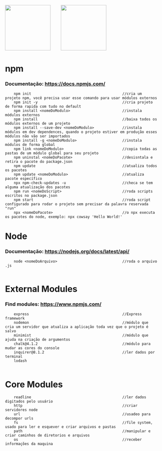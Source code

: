 <div space>
    <img src="https://cdn.jsdelivr.net/gh/devicons/devicon@latest/icons/nodejs/nodejs-original-wordmark.svg" width="150" height="150" /> 
    ㅤㅤ
    <img src="https://cdn.jsdelivr.net/gh/devicons/devicon@latest/icons/npm/npm-original-wordmark.svg" width="150" height="150" /> 
</div>


# npm
### Documentação: https://docs.npmjs.com/ 
```
    npm init                                          //cria um projeto npm, você precisa usar esse comando para usar módulos externos
    npm init -y                                       //cria projeto de forma rapida com tudo no default
    npm install <nomeDoModulo>                        //instala módulos externos
    npm install                                       //baixa todos os módulos externos de um projeto
    npm install --save-dev <nomeDoModulo>             //instala módulos em dev dependences, quando o projeto estiver em produção esses módulos não vão ser importados
    npm install -g <nomeDoModulo>                     //instala módulos de forma global
    npm link <nomeDoModulo>                           //copia todas as pastas de um módulo global para seu projeto
    npm uninstal <nomeDoPacote>                       //desisntala e retira o pacote do package.json
    npm update                                        //atualiza todos os pacotes
    npm update <nomeDoModulo>                         //atualiza pacote específico
    npx npm-check-updates -u                          //checa se tem alguma atualização dos pacotes
    npm run <nomeDoScript>                            //roda scripts escritos no package.json
    npm start                                         //roda script configurado para rodar o projeto sem precisar da palavra reservada "run"
    npx <nomeDoPacote>                                //o npx executa os pacotes do node, exemplo: npx cowsay 'Hello World!'
```


# Node
### Documentação: https://nodejs.org/docs/latest/api/
```
    node <nomeDoArquivo>                              //roda o arquivo .js
    
```


# External Modules
### Find modules: https://www.npmjs.com/

```
    express                                           //Express framework
    nodemon                                           //módulo que cria um servidor que atualiza a aplicação toda vez que o projeto é salvo 
    minimist                                          //módulo que ajuda na criação de argumentos
    chalk@4.1.2                                       //módulo para mudar as cores do console
    inquirer@8.1.2                                    //ler dados por terminal
    lodash
    
```

# Core Modules
```
    readline                                          //ler dados digitados pelo usuário
    http                                              //criar servidores node
    url                                               //usadeo para decompor urls
    fs                                                //file system, usado para ler e esquever e criar arquivos e pastas
    path                                              //manipular e criar caminhos de diretorios e arquivos
    os                                                //receber informações da maquina
```
